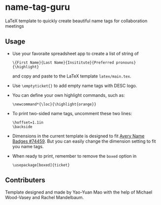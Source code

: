 # name-tag-guru
LaTeX template to quickly create beautiful name tags for collaboration meetings

## Usage

- Use your favoraite spreadsheet app to create a list of string of

      \{First Name}{Last Name}{Insititute}{Preferred pronouns}{\highlight}

  and copy and paste to the LaTeX template `latex/main.tex`.

- Use `\emptyticket{}` to add empty name tags with DESC logo.

- You can define your own highlight commands, such as:

      \newcommand*{\loc}{\highlight{orange}}

- To print two-sided name tags, uncomment these two lines:

      \hoffset=1.1in
      \backside

- Dimensions in the current template is designed to fit [Avery Name Badges #74459](http://www.avery.com/avery/en_us/Products/Name-Badges/Name-Badges/Insertable-Name-Badges_74459.htm). But you can easily change the dimension setting to fit you name tags.

- When ready to print, remember to remove the `boxed` option in

      \usepackage[boxed]{ticket}



## Contributers

Template designed and made by Yao-Yuan Mao with the help of Michael Wood-Vasey and Rachel Mandelbaum.

